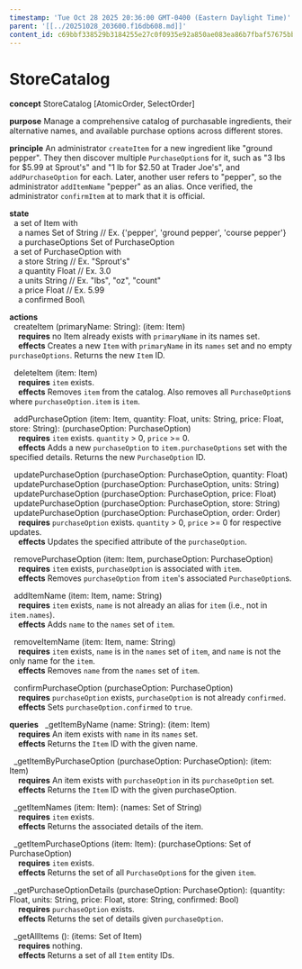 ```yaml
---
timestamp: 'Tue Oct 28 2025 20:36:00 GMT-0400 (Eastern Daylight Time)'
parent: '[[../20251028_203600.f16db608.md]]'
content_id: c69bbf338529b3184255e27c0f0935e92a850ae083ea86b7fbaf57675bb80715
---
```


# StoreCatalog

**concept** StoreCatalog \[AtomicOrder, SelectOrder]

**purpose** Manage a comprehensive catalog of purchasable ingredients, their alternative names, and available purchase options across different stores.

**principle** An administrator `createItem` for a new ingredient like "ground pepper". They then discover multiple `PurchaseOption`s for it, such as "3 lbs for $5.99 at Sprout's" and "1 lb for $2.50 at Trader Joe's", and `addPurchaseOption` for each. Later, another user refers to "pepper", so the administrator `addItemName` "pepper" as an alias. Once verified, the administrator `confirmItem` at to mark that it is official.

**state**\
  a set of Item with\
    a names Set of String // Ex. {'pepper', 'ground pepper', 'course pepper'}\
    a purchaseOptions Set of PurchaseOption\
  a set of PurchaseOption with\
    a store String // Ex. "Sprout's"\
    a quantity Float // Ex. 3.0\
    a units String // Ex. "lbs", "oz", "count"\
    a price Float // Ex. 5.99\
    a confirmed Bool\\

**actions**\
  createItem (primaryName: String): (item: Item)\
    **requires** no Item already exists with `primaryName` in its names set.\
    **effects** Creates a new `Item` with `primaryName` in its `names` set and no empty `purchaseOptions`. Returns the new `Item` ID.

  deleteItem (item: Item)\
    **requires** `item` exists.\
    **effects** Removes `item` from the catalog. Also removes all `PurchaseOption`s where `purchaseOption.item` is `item`.

  addPurchaseOption (item: Item, quantity: Float, units: String, price: Float, store: String): (purchaseOption: PurchaseOption)\
    **requires** `item` exists. `quantity` > 0, `price` >= 0.\
    **effects** Adds a new `purchaseOption` to `item.purchaseOptions` set with the specified details. Returns the new `PurchaseOption` ID.

  updatePurchaseOption (purchaseOption: PurchaseOption, quantity: Float)\
  updatePurchaseOption (purchaseOption: PurchaseOption, units: String)\
  updatePurchaseOption (purchaseOption: PurchaseOption, price: Float)\
  updatePurchaseOption (purchaseOption: PurchaseOption, store: String)\
  updatePurchaseOption (purchaseOption: PurchaseOption, order: Order)\
    **requires** `purchaseOption` exists. `quantity` > 0, `price` >= 0 for respective updates.\
    **effects** Updates the specified attribute of the `purchaseOption`.

  removePurchaseOption (item: Item, purchaseOption: PurchaseOption)\
    **requires** `item` exists, `purchaseOption` is associated with `item`.\
    **effects** Removes `purchaseOption` from `item`'s associated `PurchaseOption`s.

  addItemName (item: Item, name: String)\
    **requires** `item` exists, `name` is not already an alias for `item` (i.e., not in `item.names`).\
    **effects** Adds `name` to the `names` set of `item`.

  removeItemName (item: Item, name: String)\
    **requires** `item` exists, `name` is in the `names` set of `item`, and `name` is not the only name for the `item`.\
    **effects** Removes `name` from the `names` set of `item`.

  confirmPurchaseOption (purchaseOption: PurchaseOption)\
    **requires** `purchaseOption` exists, `purchaseOption` is not already `confirmed`.\
    **effects** Sets `purchaseOption.confirmed` to `true`.

**queries**
  \_getItemByName (name: String): (item: Item)\
    **requires** An item exists with `name` in its `names` set.\
    **effects** Returns the `Item` ID with the given name.

  \_getItemByPurchaseOption (purchaseOption: PurchaseOption): (item: Item)\
    **requires** An item exists with `purchaseOption` in its `purchaseOption` set.\
    **effects** Returns the `Item` ID with the given purchaseOption.

  \_getItemNames (item: Item): (names: Set of String)\
    **requires** `item` exists.\
    **effects** Returns the associated details of the item.

  \_getItemPurchaseOptions (item: Item): (purchaseOptions: Set of PurchaseOption)\
    **requires** `item` exists.\
    **effects** Returns the set of all `PurchaseOption`s for the given `item`.

  \_getPurchaseOptionDetails (purchaseOption: PurchaseOption): (quantity: Float, units: String, price: Float, store: String, confirmed: Bool)\
    **requires** `purchaseOption` exists.\
    **effects** Returns the set of details given `purchaseOption`.

  \_getAllItems (): (items: Set of Item)\
    **requires** nothing.\
    **effects** Returns a set of all `Item` entity IDs.
